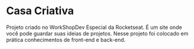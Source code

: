 # Casa Criativa
Projeto criado no WorkShopDev Especial da Rocketseat. 
É um site onde você pode guardar suas ideias de projetos.
Nesse projeto foi colocado em prática conhecimentos de front-end e back-end.
